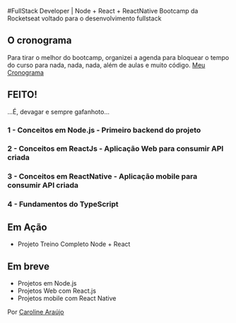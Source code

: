 #FullStack Developer | Node + React + ReactNative
Bootcamp da Rocketseat voltado para o desenvolvimento fullstack

## O cronograma
Para tirar o melhor do bootcamp, organizei a agenda para bloquear o tempo do curso para nada, nada, nada, além de aulas e muito código.
[Meu Cronograma](https://www.notion.so/Cronograma-de-estudos-98b7ea202e1748258269443c2f66d5cd)

## FEITO!
...É, devagar e sempre gafanhoto...
### 1 - Conceitos em Node.js - Primeiro backend do projeto
### 2 - Conceitos em ReactJs - Aplicação Web para consumir API criada
### 3 - Conceitos em ReactNative - Aplicação mobile para consumir API criada
### 4 - Fundamentos do TypeScript


## Em Ação
* Projeto Treino Completo Node + React

## Em breve
* Projetos em Node.js
* Projetos Web com React.js
* Projetos mobile com React Native


Por [Caroline Araújo](https://oliveiracomunicacao.com.br/caroline-araujo)
